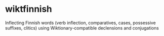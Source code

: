 # wiktfinnish
Inflecting Finnish words (verb inflection, comparatives, cases, possessive suffixes, clitics) using Wiktionary-compatible declensions and conjugations
